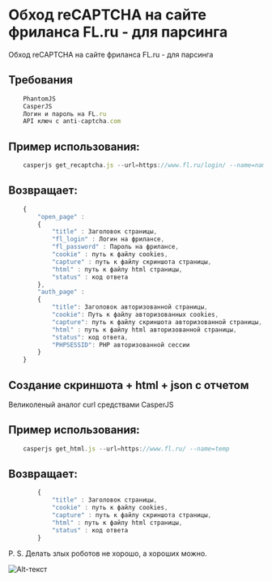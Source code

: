 # Обход reCAPTCHA на сайте фриланса FL.ru - для парсинга
Обход reCAPTCHA на сайте фриланса FL.ru - для парсинга

## Требования
```javascript
    PhantomJS
    CasperJS
    Логин и пароль на FL.ru
    API ключ с anti-captcha.com
```

## Пример использования:
```javascript
    casperjs get_recaptcha.js --url=https://www.fl.ru/login/ --name=name_file --antigatekey=key --fl_login="login" --fl_password="password" --anticaptcha_time=25000
```
## Возвращает:
```javascript
    {
        "open_page" : 
        {
            "title" : Заголовок страницы,
            "fl_login" : Логин на фрилансе,
            "fl_password" : Пароль на фрилансе,
            "cookie" : путь к файлу cookies,
            "capture" : путь к файлу скриншота страницы,
            "html" : путь к файлу html страницы,
            "status" : код ответа
        },
        "auth_page" : 
        {
            "title": Заголовок авторизованной страницы,
            "cookie": Путь к файлу авторизованных cookies,
            "capture": путь к файлу скриншота авторизованной страницы,
            "html" : путь к файлу html авторизованной страницы,
            "status": код ответа,
            "PHPSESSID": PHP авторизованной сессии
        }    
    }
```

## Создание скриншота + html + json с отчетом
Великоленый аналог curl средствами CasperJS
 
## Пример использования: 
```javascript
    casperjs get_html.js --url=https://www.fl.ru/ --name=temp
```

## Возвращает:
```javascript
        {
            "title" : Заголовок страницы,
            "cookie" : путь к файлу cookies,
            "capture" : путь к файлу скриншота страницы,
            "html" : путь к файлу html страницы,
            "status" : код ответа
        }
```


P. S. Делать злых роботов не хорошо, а хороших можно. 

![Alt-текст](https://www.nastol.com.ua/pic/201212/1366x768/nastol.com.ua-37591.jpg "Делаем добрых роботов")
